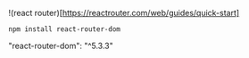 !(react router)[https://reactrouter.com/web/guides/quick-start]

```
npm install react-router-dom

```

"react-router-dom": "^5.3.3"

